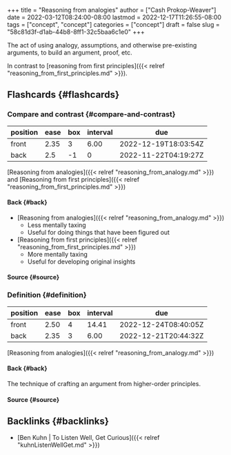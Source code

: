 +++
title = "Reasoning from analogies"
author = ["Cash Prokop-Weaver"]
date = 2022-03-12T08:24:00-08:00
lastmod = 2022-12-17T11:26:55-08:00
tags = ["concept", "concept"]
categories = ["concept"]
draft = false
slug = "58c81d3f-d1ab-44b8-8ff1-32c5baa6c1e0"
+++

The act of using analogy, assumptions, and otherwise pre-existing arguments, to build an argument, proof, etc.

In contrast to [reasoning from first principles]({{< relref "reasoning_from_first_principles.md" >}}).


## Flashcards {#flashcards}


### Compare and contrast {#compare-and-contrast}

| position | ease | box | interval | due                  |
|----------|------|-----|----------|----------------------|
| front    | 2.35 | 3   | 6.00     | 2022-12-19T18:03:54Z |
| back     | 2.5  | -1  | 0        | 2022-11-22T04:19:27Z |

[Reasoning from analogies]({{< relref "reasoning_from_analogy.md" >}}) and [Reasoning from first principles]({{< relref "reasoning_from_first_principles.md" >}})


#### Back {#back}

-   [Reasoning from analogies]({{< relref "reasoning_from_analogy.md" >}})
    -   Less mentally taxing
    -   Useful for doing things that have been figured out
-   [Reasoning from first principles]({{< relref "reasoning_from_first_principles.md" >}})
    -   More mentally taxing
    -   Useful for developing original insights


#### Source {#source}


### Definition {#definition}

| position | ease | box | interval | due                  |
|----------|------|-----|----------|----------------------|
| front    | 2.50 | 4   | 14.41    | 2022-12-24T08:40:05Z |
| back     | 2.35 | 3   | 6.00     | 2022-12-21T20:44:32Z |

[Reasoning from analogies]({{< relref "reasoning_from_analogy.md" >}})


#### Back {#back}

The technique of crafting an argument from higher-order principles.


#### Source {#source}


## Backlinks {#backlinks}

-   [Ben Kuhn | To Listen Well, Get Curious]({{< relref "kuhnListenWellGet.md" >}})
